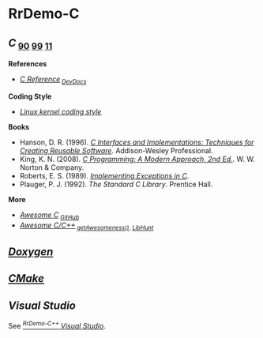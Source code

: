 # RrDemo-C

## *C*<sub> [90](http://iso.org/iso/catalogue_detail.htm?csnumber=17782 "ISO/IEC 9899:1990") [99](http://iso.org/iso/catalogue_detail.htm?csnumber=29237 "ISO/IEC 9899:1999") [11](http://iso.org/iso/catalogue_detail.htm?csnumber=57853 "ISO/IEC 9899:2011")</sub>
**References**
- [*C Reference*](http://cppreference.com/w/c)<sub> [*DevDocs*](http://devdocs.io/c)</sub>

**Coding Style**
- [*Linux kernel coding style*](http://kernel.org/doc/Documentation/CodingStyle)

**Books**
- Hanson, D. R. (1996). [*C Interfaces and Implementations: Techniques for Creating Reusable Software*](http://github.com/drh/cii). Addison-Wesley Professional.
- King, K. N. (2008). [*C Programming: A Modern Approach, 2nd Ed.*](http://knking.com/books/c2). W. W. Norton & Company.
- Roberts, E. S. (1989). [*Implementing Exceptions in C*](http://hpl.hp.com/techreports/Compaq-DEC/SRC-RR-40.pdf).
- Plauger, P. J. (1992). *The Standard C Library*. Prentice Hall.

**More**
- [*Awesome C*](http://notabug.org/koz.ross/awesome-c)<sub> [*GitHub*](http://github.com/aleksandar-todorovic/awesome-c)</sub>
- [*Awesome C/C++*](http://github.com/fffaraz/awesome-cpp)<sub> [*getAwesomeness()*](http://getawesomeness.herokuapp.com/get/cpp), [*LibHunt*](http://cpp.libhunt.com/)</sub>

## [*Doxygen*](http://doxygen.org/)

## [*CMake*](http://cmake.org/)

## *Visual Studio*
See [<sup>*RrDemo-C++* </sup>*Visual Studio*](http://github.com/afoolsbag/rrdemo/blob/master/cpp/readme.md#visual-studio).
